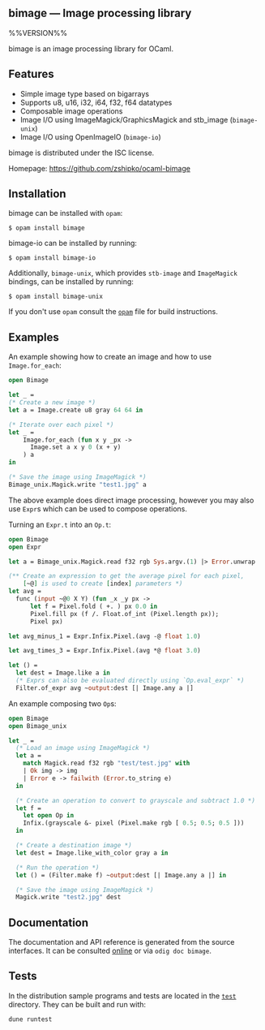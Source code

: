 bimage — Image processing library
-------------------------------------------------------------------------------
%%VERSION%%

bimage is an image processing library for OCaml.

## Features

- Simple image type based on bigarrays
- Supports u8, u16, i32, i64, f32, f64 datatypes
- Composable image operations
- Image I/O using ImageMagick/GraphicsMagick and stb_image (`bimage-unix`)
- Image I/O using OpenImageIO (`bimage-io`)

bimage is distributed under the ISC license.

Homepage: https://github.com/zshipko/ocaml-bimage

## Installation

bimage can be installed with `opam`:

```
$ opam install bimage
```

bimage-io can be installed by running:

```
$ opam install bimage-io
```

Additionally, `bimage-unix`, which provides `stb-image` and `ImageMagick` bindings, can be installed by running:

```
$ opam install bimage-unix
```

If you don't use `opam` consult the [`opam`](opam) file for build
instructions.

## Examples

An example showing how to create an image and how to use `Image.for_each`:

```ocaml
open Bimage

let _ =
(* Create a new image *)
let a = Image.create u8 gray 64 64 in

(* Iterate over each pixel *)
let _ =
    Image.for_each (fun x y _px ->
      Image.set a x y 0 (x + y)
    ) a
in

(* Save the image using ImageMagick *)
Bimage_unix.Magick.write "test1.jpg" a
```

The above example does direct image processing, however you may also use `Expr`s which can be used to compose operations.

Turning an `Expr.t` into an `Op.t`:

```ocaml
open Bimage
open Expr

let a = Bimage_unix.Magick.read f32 rgb Sys.argv.(1) |> Error.unwrap

(** Create an expression to get the average pixel for each pixel,
    [~@] is used to create [index] parameters *)
let avg =
  func (input ~@0 X Y) (fun _x _y px ->
      let f = Pixel.fold ( +. ) px 0.0 in
      Pixel.fill px (f /. Float.of_int (Pixel.length px));
      Pixel px)

let avg_minus_1 = Expr.Infix.Pixel.(avg -@ float 1.0)

let avg_times_3 = Expr.Infix.Pixel.(avg *@ float 3.0)

let () =
  let dest = Image.like a in
  (* Exprs can also be evaluated directly using `Op.eval_expr` *)
  Filter.of_expr avg ~output:dest [| Image.any a |]
```

An example composing two `Op`s:

```ocaml
open Bimage
open Bimage_unix

let _ =
  (* Load an image using ImageMagick *)
  let a =
    match Magick.read f32 rgb "test/test.jpg" with
    | Ok img -> img
    | Error e -> failwith (Error.to_string e)
  in

  (* Create an operation to convert to grayscale and subtract 1.0 *)
  let f =
    let open Op in
    Infix.(grayscale &- pixel (Pixel.make rgb [ 0.5; 0.5; 0.5 ]))
  in

  (* Create a destination image *)
  let dest = Image.like_with_color gray a in

  (* Run the operation *)
  let () = (Filter.make f) ~output:dest [| Image.any a |] in

  (* Save the image using ImageMagick *)
  Magick.write "test2.jpg" dest
```

## Documentation

The documentation and API reference is generated from the source
interfaces. It can be consulted [online][doc] or via `odig doc
bimage`.

[doc]: https://zshipko.github.io/ocaml-bimage/

## Tests

In the distribution sample programs and tests are located in the
[`test`](test) directory. They can be built and run
with:

    dune runtest
